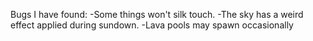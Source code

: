 Bugs I have found:
 -Some things won't silk touch.
 -The sky has a weird effect applied during sundown.
 -Lava pools may spawn occasionally
